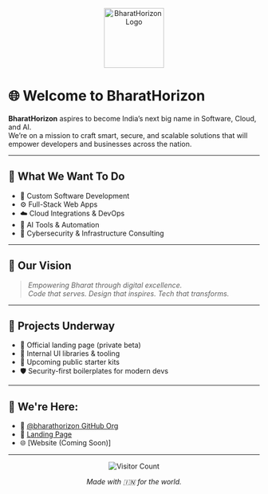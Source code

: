 <p align="center">
  <img src="https://bharathorizon.netlify.app/assets/bharathorizonlogo.png" width="120" alt="BharatHorizon Logo"/>
</p>

# 🌐 Welcome to BharatHorizon

**BharatHorizon** aspires to become India’s next big name in Software, Cloud, and AI.  
We’re on a mission to craft smart, secure, and scalable solutions that will empower developers and businesses across the nation.

---

## 🧠 What We Want To Do

- 🔧 Custom Software Development  
- ⚙️ Full-Stack Web Apps  
- ☁️ Cloud Integrations & DevOps  
- 🤖 AI Tools & Automation  
- 🔐 Cybersecurity & Infrastructure Consulting

---

## 🚀 Our Vision

> *Empowering Bharat through digital excellence.*  
> *Code that serves. Design that inspires. Tech that transforms.*

---

## 💼 Projects Underway

- 🎯 Official landing page (private beta)
- 🔧 Internal UI libraries & tooling
- 🚀 Upcoming public starter kits
- 🛡️ Security-first boilerplates for modern devs

---

## 📍 We're Here:

- 🐙 [@bharathorizon GitHub Org](https://github.com/BharatHorizon-official)
- 🚀 [Landing Page](https://bharathorizon.netlify.app/)
- 🌐 [Website (Coming Soon)]

---

<p align="center">
  <img src="https://komarev.com/ghpvc/?username=BharatHorizon-official&label=Visitors&color=0e75b6&style=flat" alt="Visitor Count"/>
</p>


<p align="center">
  <i>Made with 🇮🇳 for the world.</i>
</p>

